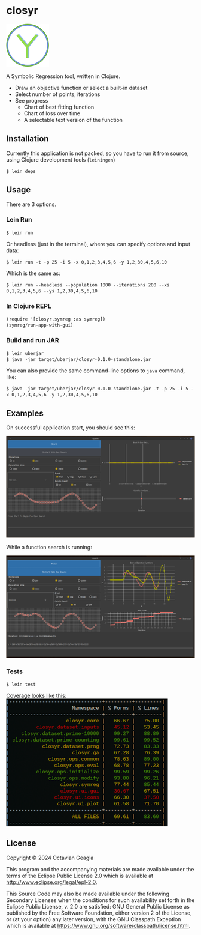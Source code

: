 # closyr

![icon_v3_qtr.png](resources%2Ficons%2Ficon_v3_qtr.png)

A Symbolic Regression tool, written in Clojure.

- Draw an objective function or select a built-in dataset
- Select number of points, iterations
- See progress 
  - Chart of best fitting function
  - Chart of loss over time
  - A selectable text version of the function

## Installation

Currently this application is not packed, so you have to run it from source, using Clojure development tools (`leiningen`)

    $ lein deps

## Usage

There are 3 options.


### Lein Run

    
    $ lein run

Or headless (just in the terminal), where you can specify options and input data:

    $ lein run -t -p 25 -i 5 -x 0,1,2,3,4,5,6 -y 1,2,30,4,5,6,10

Which is the same as:

    $ lein run --headless --population 1000 --iterations 200 --xs 0,1,2,3,4,5,6 --ys 1,2,30,4,5,6,10 

###  In Clojure REPL


    (require '[closyr.symreg :as symreg]) 
    (symreg/run-app-with-gui)

### Build and run JAR


    $ lein uberjar
    $ java -jar target/uberjar/closyr-0.1.0-standalone.jar

You can also provide the same command-line options to `java` command, like:

    $ java -jar target/uberjar/closyr-0.1.0-standalone.jar -t -p 25 -i 5 -x 0,1,2,3,4,5,6 -y 1,2,30,4,5,6,10

## Examples

On successful application start, you should see this:

![gui_after_startup_2024-02-01_09-27.png](screenshots%2Fgui_after_startup_2024-02-01_09-27.png)

While a function search is running:

![gui_running_2024-02-01_09-29.png](screenshots%2Fgui_running_2024-02-01_09-29.png)

### Tests

    $ lein test

Coverage looks like this:
![test_coverage_2024-02-02_10-30.png](screenshots%2Ftest_coverage_2024-02-02_10-30.png)



## License

Copyright © 2024 Octavian Geagla

This program and the accompanying materials are made available under the
terms of the Eclipse Public License 2.0 which is available at
http://www.eclipse.org/legal/epl-2.0.

This Source Code may also be made available under the following Secondary
Licenses when the conditions for such availability set forth in the Eclipse
Public License, v. 2.0 are satisfied: GNU General Public License as published by
the Free Software Foundation, either version 2 of the License, or (at your
option) any later version, with the GNU Classpath Exception which is available
at https://www.gnu.org/software/classpath/license.html.
